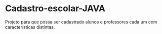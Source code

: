 # Cadastro-escolar-JAVA
Projeto para que possa ser cadastrado alunos e professores cada um com características distintas.
